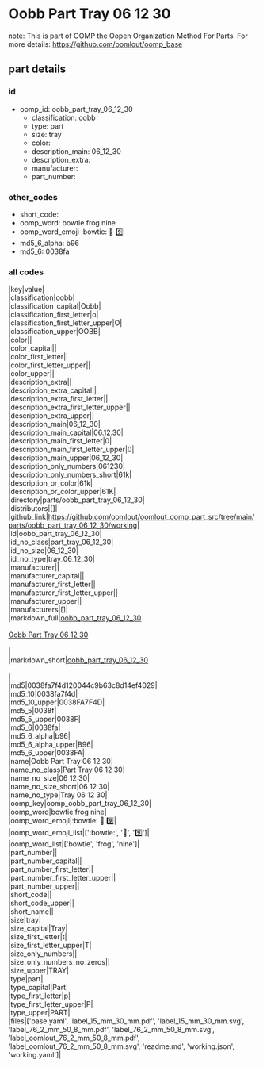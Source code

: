 # Oobb Part Tray 06 12 30  

note: This is part of OOMP the Oopen Organization Method For Parts. For more details: https://github.com/oomlout/oomp_base

##  part details





### id
* oomp_id: oobb_part_tray_06_12_30
  * classification: oobb
  * type: part
  * size: tray
  * color: 
  * description_main: 06_12_30
  * description_extra: 
  * manufacturer: 
  * part_number: 

### other_codes
* short_code: 
* oomp_word: bowtie frog nine
* oomp_word_emoji :bowtie: :frog: :nine:
* md5_6_alpha: b96
* md5_6: 0038fa

### all codes 
|key|value|  
|classification|oobb|  
|classification_capital|Oobb|  
|classification_first_letter|o|  
|classification_first_letter_upper|O|  
|classification_upper|OOBB|  
|color||  
|color_capital||  
|color_first_letter||  
|color_first_letter_upper||  
|color_upper||  
|description_extra||  
|description_extra_capital||  
|description_extra_first_letter||  
|description_extra_first_letter_upper||  
|description_extra_upper||  
|description_main|06_12_30|  
|description_main_capital|06.12.30|  
|description_main_first_letter|0|  
|description_main_first_letter_upper|0|  
|description_main_upper|06_12_30|  
|description_only_numbers|061230|  
|description_only_numbers_short|61k|  
|description_or_color|61k|  
|description_or_color_upper|61K|  
|directory|parts/oobb_part_tray_06_12_30|  
|distributors|[]|  
|github_link|https://github.com/oomlout/oomlout_oomp_part_src/tree/main/parts/oobb_part_tray_06_12_30/working|  
|id|oobb_part_tray_06_12_30|  
|id_no_class|part_tray_06_12_30|  
|id_no_size|06_12_30|  
|id_no_type|tray_06_12_30|  
|manufacturer||  
|manufacturer_capital||  
|manufacturer_first_letter||  
|manufacturer_first_letter_upper||  
|manufacturer_upper||  
|manufacturers|[]|  
|markdown_full|[oobb_part_tray_06_12_30](https://github.com/oomlout/oomlout_oomp_part_src/tree/main/parts/oobb_part_tray_06_12_30/working)<br>[](https://github.com/oomlout/oomlout_oomp_part_src/tree/main/parts/oobb_part_tray_06_12_30/working)<br>[Oobb Part Tray 06 12 30](https://github.com/oomlout/oomlout_oomp_part_src/tree/main/parts/oobb_part_tray_06_12_30/working)<br><br>|  
|markdown_short|[oobb_part_tray_06_12_30](https://github.com/oomlout/oomlout_oomp_part_src/tree/main/parts/oobb_part_tray_06_12_30/working)<br><br>|  
|md5|0038fa7f4d120044c9b63c8d14ef4029|  
|md5_10|0038fa7f4d|  
|md5_10_upper|0038FA7F4D|  
|md5_5|0038f|  
|md5_5_upper|0038F|  
|md5_6|0038fa|  
|md5_6_alpha|b96|  
|md5_6_alpha_upper|B96|  
|md5_6_upper|0038FA|  
|name|Oobb Part Tray 06 12 30|  
|name_no_class|Part Tray 06 12 30|  
|name_no_size|06 12 30|  
|name_no_size_short|06 12 30|  
|name_no_type|Tray 06 12 30|  
|oomp_key|oomp_oobb_part_tray_06_12_30|  
|oomp_word|bowtie frog nine|  
|oomp_word_emoji|:bowtie: :frog: :nine:|  
|oomp_word_emoji_list|[':bowtie:', ':frog:', ':nine:']|  
|oomp_word_list|['bowtie', 'frog', 'nine']|  
|part_number||  
|part_number_capital||  
|part_number_first_letter||  
|part_number_first_letter_upper||  
|part_number_upper||  
|short_code||  
|short_code_upper||  
|short_name||  
|size|tray|  
|size_capital|Tray|  
|size_first_letter|t|  
|size_first_letter_upper|T|  
|size_only_numbers||  
|size_only_numbers_no_zeros||  
|size_upper|TRAY|  
|type|part|  
|type_capital|Part|  
|type_first_letter|p|  
|type_first_letter_upper|P|  
|type_upper|PART|  
|files|['base.yaml', 'label_15_mm_30_mm.pdf', 'label_15_mm_30_mm.svg', 'label_76_2_mm_50_8_mm.pdf', 'label_76_2_mm_50_8_mm.svg', 'label_oomlout_76_2_mm_50_8_mm.pdf', 'label_oomlout_76_2_mm_50_8_mm.svg', 'readme.md', 'working.json', 'working.yaml']|  
